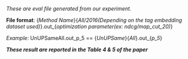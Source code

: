 *These are eval file generated from our experiment.* 


**File format**: {*Method Name*}{*All/2016(Depending on the tag embedding dataset used)*}.out_{*optimization parameter(ex: ndcg/map_cut_20)*}

*Example*: UnUPSameAll.out_p_5 == {*UnUPSame*}{*All*}.out_{*p_5*}

***These result are reported in the Table 4 & 5 of the paper***
